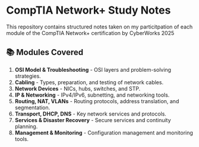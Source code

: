 # CompTIA Network+ Study Notes
This repository contains structured notes taken on my particitpation of each module of the CompTIA Network+ certification by CyberWorks 2025

## 📚 Modules Covered

1. **OSI Model & Troubleshooting** - OSI layers and problem-solving strategies.
2. **Cabling** - Types, preparation, and testing of network cables.
3. **Network Devices** - NICs, hubs, switches, and STP.
4. **IP & Networking** - IPv4/IPv6, subnetting, and networking tools.
5. **Routing, NAT, VLANs** - Routing protocols, address translation, and segmentation.
6. **Transport, DHCP, DNS** - Key network services and protocols.
7. **Services & Disaster Recovery** - Secure services and continuity planning.
8. **Management & Monitoring** - Configuration management and monitoring tools.
